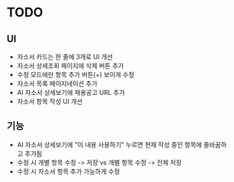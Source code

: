 # TODO
## UI
- 자소서 카드는 한 줄에 3개로 UI 개선
- 자소서 상세조회 페이지에 삭제 버튼 추가
- 수정 모드에만 항목 추가 버튼(+) 보이게 수정
- 자소서 목록 페이지네이션 추가
- AI 자소서 상세보기에 채용공고 URL 추가
- 자소서 항목 작성 UI 개선

## 기능
- AI 자소서 상세보기에 "이 내용 사용하기" 누르면 현재 작성 중인 항목에 줄바꿈하고 추가됨
- 수정 시 개별 항목 수정 -> 저장 vs 개별 항목 수정 -> 전체 저장
- 수정 시 자소서 항목 추가 가능하게 수정


